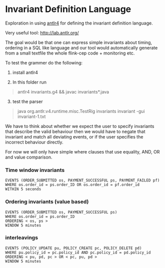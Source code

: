 # Invariant Definition Language

Exploration in using [antlr4](https://github.com/antlr/antlr4) for
defining the invariant definition language.

Very useful tool: http://lab.antlr.org/

The goal would be that one can express simple invariants about
timing, ordering in a SQL like language and our tool would
automatically generate from a small textfile the whole
flink-cep code + monitoring etc.

To test the grammer do the following:

1. install antlr4 

2. In this folder run
> antlr4 invariants.g4 && javac invariants*.java

3. test the parser
> java org.antlr.v4.runtime.misc.TestRig invariants invariant -gui invariant-1.txt

We have to think about whether we expect the user to specify invariants that
describe the valid behaviour then we would have to negate that invariant and match all
deviating events, or if the user specifies the incorrect behaviour directly.

For now we will only have simple where clauses that use equality, AND, OR
and value comparison.


### Time window invariants
```
EVENTS (ORDER_SUBMITTED os, PAYMENT_SUCCESSFUL ps, PAYMENT_FAILED pf)
WHERE os.order_id = ps.order_ID OR os.order_id = pf.order_id
WITHIN 5 seconds
```

### Ordering invariants (value based)
```
EVENTS (ORDER_SUBMITTED os, PAYMENT_SUCCESSFUL ps)
WHERE os.order_id = ps.order_ID
ORDERING < os, ps >
WINDOW 5 minutes
```

### interleavings
```
EVENTS (POLICY_UPDATE pu, POLICY_CREATE pc, POLICY_DELETE pd)
WHERE pu.policy_id = pc.policy_id AND pc.policy_id = pd.policy_id
ORDERING < pu, pd, pc > OR < pc, pu, pd >
WINDOW 5 minutes
```
